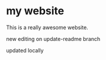 # my website

This is a really awesome website.

new editing on update-readme branch

updated locally
